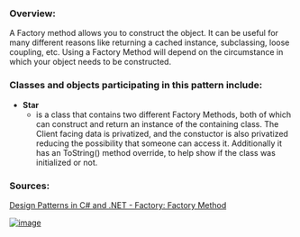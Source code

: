 ### **Overview:**

A Factory method allows you to construct the object.
It can be useful for many different reasons like returning a cached instance, subclassing, loose coupling, etc. Using a Factory Method will depend on the circumstance in which your object needs to be constructed.

### **Classes and objects participating in this pattern include:**

- **Star**
	- is a class that contains two different Factory Methods, both of which can construct and return an instance of the containing class. The Client facing data is privatized, and the constuctor is also privatized reducing the possibility that someone can access it. Additionally it has an ToString() method override, to help show if the class was initialized or not.

### **Sources:**
[Design Patterns in C# and .NET - Factory: Factory Method](https://www.udemy.com/course/design-patterns-csharp-dotnet/)

[![image](https://github.com/nicholasrwx/GangOfFourPatterns/blob/main/Imgs/back-arrow_1f519.png)](https://github.com/nicholasrwx/GangOfFourPatterns/tree/main)